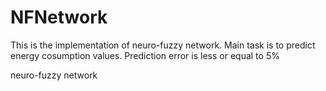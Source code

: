 NFNetwork
=========

This is the implementation of neuro-fuzzy network. Main task is to predict energy cosumption values. Prediction error is less or equal to 5% 

neuro-fuzzy network
